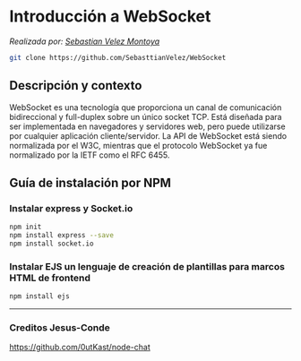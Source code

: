 # Introducción a WebSocket

*Realizada por: [Sebastian Velez Montoya](https://github.com/sebasttianvelez)*


```bash
git clone https://github.com/SebasttianVelez/WebSocket
```

## Descripción y contexto

WebSocket es una tecnología que proporciona un canal de comunicación bidireccional y full-duplex sobre un único socket TCP. Está diseñada para ser implementada en navegadores y servidores web, pero puede utilizarse por cualquier aplicación cliente/servidor. La API de WebSocket está siendo normalizada por el W3C, mientras que el protocolo WebSocket ya fue normalizado por la IETF como el RFC 6455.

## Guía de instalación por NPM


### Instalar express y Socket.io

```bash
npm init
npm install express --save
npm install socket.io
```

### Instalar EJS un lenguaje de creación de plantillas para marcos HTML de frontend

```bash
npm install ejs
```

******************************************************

### Creditos Jesus-Conde

https://github.com/0utKast/node-chat
